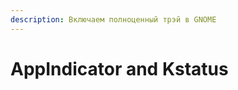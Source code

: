 ```yaml
---
description: Включаем полноценный трэй в GNOME
---
```


# AppIndicator and Kstatus

<figure><img src="../../.gitbook/assets/Снимок экрана от 2023-10-29 13-38-48.png" alt=""><figcaption></figcaption></figure>
